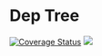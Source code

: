 # Dep Tree

[![Coverage Status](https://coveralls.io/repos/github/gabotechs/dep-tree/badge.svg?branch=main)](https://coveralls.io/github/gabotechs/dep-tree?branch=main)
![](https://img.shields.io/github/v/release/gabotechs/dep-tree?color=%e535abff)
